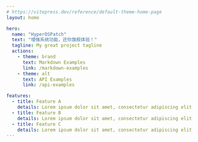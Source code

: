 ```yaml
---
# https://vitepress.dev/reference/default-theme-home-page
layout: home

hero:
  name: "HyperOSPatch"
  text: "增强系统功能，还你旗舰体验！"
  tagline: My great project tagline
  actions:
    - theme: brand
      text: Markdown Examples
      link: /markdown-examples
    - theme: alt
      text: API Examples
      link: /api-examples

features:
  - title: Feature A
    details: Lorem ipsum dolor sit amet, consectetur adipiscing elit
  - title: Feature B
    details: Lorem ipsum dolor sit amet, consectetur adipiscing elit
  - title: Feature C
    details: Lorem ipsum dolor sit amet, consectetur adipiscing elit
---
```



